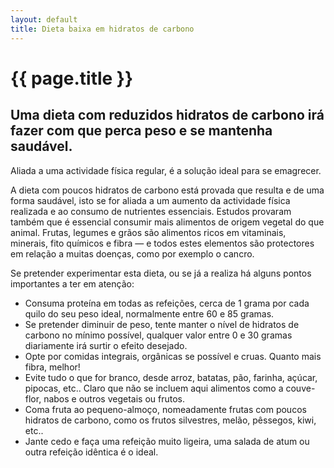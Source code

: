 ```yaml
---
layout: default
title: Dieta baixa em hidratos de carbono
---
```


# {{ page.title }}

## Uma dieta com reduzidos hidratos de carbono irá fazer com que perca peso e se mantenha saudável.

Aliada a uma actividade física regular, é a solução ideal para se emagrecer.

A dieta com poucos hidratos de carbono está provada que resulta e de uma forma saudável, isto se for aliada a um aumento da actividade física realizada e ao consumo de nutrientes essenciais. Estudos provaram também que é essencial consumir mais alimentos de origem vegetal do que animal. Frutas, legumes e grãos são alimentos ricos em vitaminais, minerais, fito químicos e fibra — e todos estes elementos são protectores em relação a muitas doenças, como por exemplo o cancro.

Se pretender experimentar esta dieta, ou se já a realiza há alguns pontos importantes a ter em atenção:

* Consuma proteína em todas as refeições, cerca de 1 grama por cada quilo do seu peso ideal, normalmente entre 60 e 85 gramas.
* Se pretender diminuir de peso, tente manter o nível de hidratos de carbono no mínimo possível, qualquer valor entre 0 e 30 gramas diariamente irá surtir o efeito desejado.
* Opte por comidas integrais, orgânicas se possível e cruas. Quanto mais fibra, melhor!
* Evite tudo o que for branco, desde arroz, batatas, pão, farinha, açúcar, pipocas, etc.. Claro que não se incluem aqui alimentos como a couve-flor, nabos e outros vegetais ou frutos.
* Coma fruta ao pequeno-almoço, nomeadamente frutas com poucos hidratos de carbono, como os frutos silvestres, melão, pêssegos, kiwi, etc..
* Jante cedo e faça uma refeição muito ligeira, uma salada de atum ou outra refeição idêntica é o ideal.